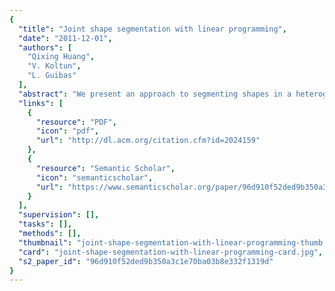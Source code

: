 ```yaml
---
{
  "title": "Joint shape segmentation with linear programming",
  "date": "2011-12-01",
  "authors": [
    "Qixing Huang",
    "V. Koltun",
    "L. Guibas"
  ],
  "abstract": "We present an approach to segmenting shapes in a heterogenous shape database. Our approach segments the shapes jointly, utilizing features from multiple shapes to improve the segmentation of each. The approach is entirely unsupervised and is based on an integer quadratic programming formulation of the joint segmentation problem. The program optimizes over possible segmentations of individual shapes as well as over possible correspondences between segments from multiple shapes. The integer quadratic program is solved via a linear programming relaxation, using a block coordinate descent procedure that makes the optimization feasible for large databases. We evaluate the presented approach on the Princeton segmentation benchmark and show that joint shape segmentation significantly outperforms single-shape segmentation techniques.",
  "links": [
    {
      "resource": "PDF",
      "icon": "pdf",
      "url": "http://dl.acm.org/citation.cfm?id=2024159"
    },
    {
      "resource": "Semantic Scholar",
      "icon": "semanticscholar",
      "url": "https://www.semanticscholar.org/paper/96d910f52ded9b350a3c1e70ba03b8e332f1319d"
    }
  ],
  "supervision": [],
  "tasks": [],
  "methods": [],
  "thumbnail": "joint-shape-segmentation-with-linear-programming-thumb.jpg",
  "card": "joint-shape-segmentation-with-linear-programming-card.jpg",
  "s2_paper_id": "96d910f52ded9b350a3c1e70ba03b8e332f1319d"
}
---
```


